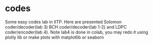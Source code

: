 # codes
Some easy codes lab in IITP. Here are presented Solomon coder/decoder(lab 3) BCH coder/decoder(lab 1-2) and LDPC coder/encoder(lab 4). Note lab4 is done in colab, you may redo it using plotly lib or make plots with matplotlib or seaborn
